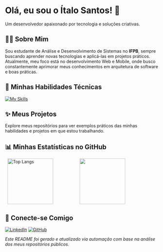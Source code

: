 # Olá, eu sou o Ítalo Santos! 👋

Um desenvolvedor apaixonado por tecnologia e soluções criativas.

## 👨‍💻 Sobre Mim

Sou estudante de Análise e Desenvolvimento de Sistemas no **IFPB**, sempre buscando aprender novas tecnologias e aplicá-las em projetos práticos. Atualmente, meu foco está no desenvolvimento Web e Mobile, onde busco constantemente aprimorar meus conhecimentos em arquitetura de software e boas práticas.

## 🚀 Minhas Habilidades Técnicas

[![My Skills](https://skillicons.dev/icons?i=css,dart,flutter,html,java,js,py,debian,django,docker,eclipse,git,idea,linux,mysql,nginx,postgres,postman,redis,sqlite,spring,vscode,aws,anaconda,line=8)](https://skillicons.dev)


## ✨ Meus Projetos

Explore meus repositórios para ver exemplos práticos das minhas habilidades e projetos em que estou trabalhando.

## 📊 Minhas Estatísticas no GitHub

<div align="left">
  <img height="150" src="https://github-readme-stats.vercel.app/api/top-langs/?username=italo520&layout=compact&theme=dracula&hide_border=true&hide=c%2B%2B,objective-c,Cmake,C,swift,kotlin&count_private=true" alt="Top Langs" />
  &nbsp;&nbsp;&nbsp;&nbsp;
  <picture>
    <source
      srcset="https://github-readme-stats.vercel.app/api?username=italo520&show_icons=true&theme=dracula&hide_border=true&count_private=true"
      media="(prefers-color-scheme: dark)"
    />
    <source
      srcset="https://github-readme-stats.vercel.app/api?username=italo520&show_icons=true&theme=default&hide_border=true&count_private=true"
      media="(prefers-color-scheme: light), (prefers-color-scheme: no-preference)"
    />
    <img height="150" src="https://github-readme-stats.vercel.app/api?username=italo520&show_icons=true&count_private=true" />
  </picture>
</div>

## 🤝 Conecte-se Comigo

[![LinkedIn](https://img.shields.io/badge/LinkedIn-0077B5?style=for-the-badge&logo=linkedin&logoColor=white)](https://www.linkedin.com/in/italo520/)
[![GitHub](https://img.shields.io/badge/GitHub-100000?style=for-the-badge&logo=github&logoColor=white)](https://github.com/italo520)

*Este README foi gerado e atualizado via automação com base na análise dos meus repositórios públicos.*

